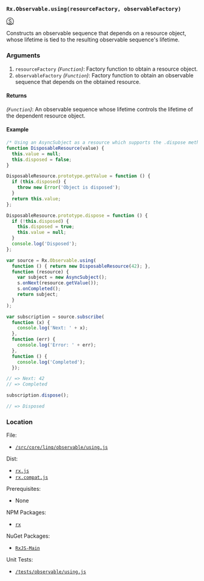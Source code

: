 ### `Rx.Observable.using(resourceFactory, observableFactory)`
[&#x24C8;](https://github.com/Reactive-Extensions/RxJS/blob/master/src/core/linq/observable/using.js "View in source")

Constructs an observable sequence that depends on a resource object, whose lifetime is tied to the resulting observable sequence's lifetime.

### Arguments
1. `resourceFactory` *(`Function`)*: Factory function to obtain a resource object.
2. `observableFactory` *(`Function`)*: Factory function to obtain an observable sequence that depends on the obtained resource.

#### Returns
*(`Function`)*: An observable sequence whose lifetime controls the lifetime of the dependent resource object.

#### Example
```js
/* Using an AsyncSubject as a resource which supports the .dispose method */
function DisposableResource(value) {
  this.value = null;
  this.disposed = false;
}

DisposableResource.prototype.getValue = function () {
  if (this.disposed) {
    throw new Error('Object is disposed');
  }
  return this.value;
};

DisposableResource.prototype.dispose = function () {
  if (!this.disposed) {
    this.disposed = true;
    this.value = null;
  }
  console.log('Disposed');
};

var source = Rx.Observable.using(
  function () { return new DisposableResource(42); },
  function (resource) {
    var subject = new AsyncSubject();
    s.onNext(resource.getValue());
    s.onCompleted();
    return subject;
  }
);

var subscription = source.subscribe(
  function (x) {
    console.log('Next: ' + x);
  },
  function (err) {
    console.log('Error: ' + err);
  },
  function () {
    console.log('Completed');
  });

// => Next: 42
// => Completed

subscription.dispose();

// => Disposed
```

### Location

File:
- [`/src/core/linq/observable/using.js`](https://github.com/Reactive-Extensions/RxJS/blob/master/src/core/linq/observable/using.js)

Dist:
- [`rx.js`](https://github.com/Reactive-Extensions/RxJS/blob/master/dist/rx.js)
- [`rx.compat.js`](https://github.com/Reactive-Extensions/RxJS/blob/master/dist/rx.compat.js)

Prerequisites:
- None

NPM Packages:
- [`rx`](https://www.npmjs.org/package/rx)

NuGet Packages:
- [`RxJS-Main`](http://www.nuget.org/packages/RxJS-Main/)

Unit Tests:
- [`/tests/observable/using.js`](https://github.com/Reactive-Extensions/RxJS/blob/master/tests/observable/using.js)
